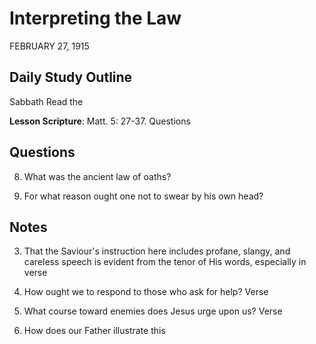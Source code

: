 # Interpreting the Law
FEBRUARY 27, 1915

## Daily Study Outline

Sabbath Read the

**Lesson Scripture**: Matt. 5: 27-37. Questions

## Questions

8. What was the ancient law of oaths? 

12. For what reason ought one not to swear by his own head? 

## Notes

3. That the Saviour's instruction here includes profane, slangy, and careless speech is evident from the tenor of His words, especially in verse

4. How ought we to respond to those who ask for help? Verse

9. What course toward enemies does Jesus urge upon us? Verse

1. How does our Father illustrate this
